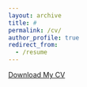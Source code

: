 ```yaml
---
layout: archive
title: #
permalink: /cv/
author_profile: true
redirect_from:
  - /resume
---
```

[Download My CV](https://github.com/jiahaoecon/webpage/blob/1b3284d0e91c3703294861f961b57e7225cc3cf8/Academic_CV.pdf)
